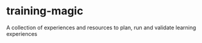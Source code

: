# training-magic
A collection of experiences and resources to plan, run and validate learning experiences
